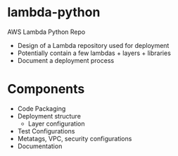 # lambda-python
AWS Lambda Python Repo
- Design of a Lambda repository used for deployment
- Potentially contain a few lambdas + layers + libraries
- Document a deployment process

# Components
- Code Packaging
- Deployment structure
  - Layer configuration
- Test Configurations
- Metatags, VPC, security configurations
- Documentation


